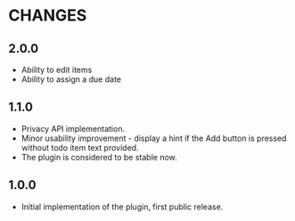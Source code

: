 # CHANGES #

## 2.0.0 ##

* Ability to edit items
* Ability to assign a due date

## 1.1.0 ##

* Privacy API implementation.
* Minor usability improvement - display a hint if the Add button is pressed without
  todo item text provided.
* The plugin is considered to be stable now.

## 1.0.0 ##

* Initial implementation of the plugin, first public release.
